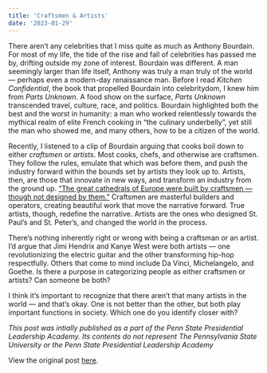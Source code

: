 ```yaml
---
title: 'Craftsmen & Artists'
date: '2023-01-29'
---
```


There aren’t any celebrities that I miss quite as much as Anthony Bourdain. For most of my life, the tide of the rise and fall of celebrities has passed me by, drifting outside my zone of interest. Bourdain was different. A man seemingly larger than life itself, Anthony was truly a man truly of the world — perhaps even a modern-day renaissance man. Before I read *Kitchen Confidential*, the book that propelled Bourdain into celebritydom, I knew him from *Parts Unknown*. A food show on the surface, *Parts Unknown* transcended travel, culture, race, and politics. Bourdain highlighted both the best and the worst in humanity: a man who worked relentlessly towards the mythical realm of elite French cooking in “the culinary underbelly”, yet still the man who showed me, and many others, how to be a citizen of the world.

Recently, I listened to a clip of Bourdain arguing that cooks boil down to either *craftsmen* or *artists*. Most cooks, chefs, and otherwise are craftsmen. They follow the rules, emulate that which was before them, and push the industry forward within the bounds set by artists they look up to. Artists, then, are those that innovate in new ways, and transform an industry from the ground up. [“The great cathedrals of Europe were built by craftsmen — though not designed by them.”](https://www.goodreads.com/quotes/6967645-cooking-is-a-craft-i-like-to-think-and-a) Craftsmen are masterful builders and operators, creating beautiful work that move the narrative forward. True artists, though, redefine the narrative. Artists are the ones who designed St. Paul’s and St. Peter’s, and changed the world in the process.

There’s nothing inherently right or wrong with being a craftsman or an artist. I’d argue that Jimi Hendrix and Kanye West were both artists — one revolutionizing the electric guitar and the other transforming hip-hop respectfully. Others that come to mind include Da Vinci, Michelangelo, and Goethe. Is there a purpose in categorizing people as either craftsmen or artists? Can someone be both?

I think it’s important to recognize that there aren’t that many artists in the world — and that’s okay. One is not better than the other, but both play important functions in society. Which one do you identify closer with?

*This post was intially published as a part of the Penn State Presidential Leadership Academy. Its contents do not represent The Pennsylvania State University or the Penn State Presidential Leadership Academy*

View the original post [here](https://sites.psu.edu/academy/2023/01/29/craftsmen-artists/).